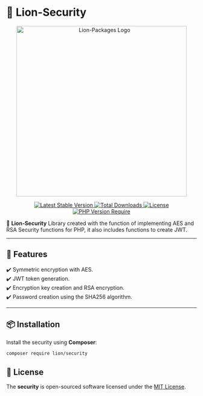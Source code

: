# 🦁 Lion-Security

<p align="center">
  <a href="https://dev.lion-packages.com/docs/library/content" target="_blank">
    <img 
        src="https://github.com/lion-packages/framework/assets/56183278/60871c9f-1c93-4481-8c1e-d70282b33254"
        width="450" 
        alt="Lion-Packages Logo"
    >
  </a>
</p>

<p align="center">
  <a href="https://packagist.org/packages/lion/security">
    <img src="https://poser.pugx.org/lion/security/v" alt="Latest Stable Version">
  </a>
  <a href="https://packagist.org/packages/lion/security">
    <img src="https://poser.pugx.org/lion/security/downloads" alt="Total Downloads">
  </a>
  <a href="https://github.com/lion-packages/security/blob/main/LICENSE">
    <img src="https://poser.pugx.org/lion/security/license" alt="License">
  </a>
  <a href="https://www.php.net/">
    <img src="https://poser.pugx.org/lion/security/require/php" alt="PHP Version Require">
  </a>
</p>

🚀 **Lion-Security** Library created with the function of implementing AES and RSA Security functions for PHP, it also includes functions to create JWT.

---

## 📖 Features

✔️ Symmetric encryption with AES.  
✔️ JWT token generation.  
✔️ Encryption key creation and RSA encryption.  
✔️ Password creation using the SHA256 algorithm.  

---

## 📦 Installation

Install the security using **Composer**:

```bash
composer require lion/security
```

## 📝 License

The <strong>security</strong> is open-sourced software licensed under the [MIT License](https://github.com/lion-packages/security/blob/main/LICENSE).

